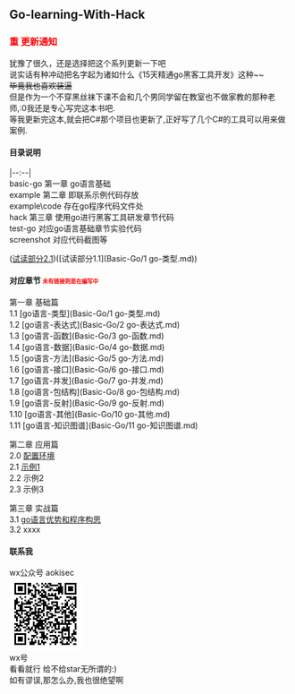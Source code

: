 ## Go-learning-With-Hack
### <font color="red">重 更新通知</font>

犹豫了很久，还是选择把这个系列更新一下吧  
说实话有种冲动把名字起为诸如什么《15天精通go黑客工具开发》这种~~  
<del>毕竟我也喜欢装逼</del>  
但是作为一个不穿黑丝袜下课不会和几个男同学留在教室也不做家教的那种老师,:0我还是专心写完这本书吧.  
等我更新完这本,就会把C#那个项目也更新了,正好写了几个C#的工具可以用来做案例.  


#### 目录说明  
|--:--|  
basic-go 第一章 go语言基础  
example 第二章 即联系示例代码存放  
example\code 存在go程序代码文件处  
hack 第三章 使用go进行黑客工具研发章节代码  
test-go  对应go语言基础章节实验代码  
screenshot 对应代码截图等  



([试读部分2.1](example/示例1.md))([试读部分1.1](Basic-Go/1 go-类型.md))





#### 对应章节  <font color="red" size="1">未有链接则是在编写中</font>  



第一章 基础篇  
1.1 [go语言-类型](Basic-Go/1 go-类型.md)  
1.2 [go语言-表达式](Basic-Go/2 go-表达式.md)  
1.3 [go语言-函数](Basic-Go/3 go-函数.md)  
1.4 [go语言-数据](Basic-Go/4 go-数据.md)  
1.5 [go语言-方法](Basic-Go/5 go-方法.md)  
1.6 [go语言-接口](Basic-Go/6 go-接口.md)  
1.7 [go语言-并发](Basic-Go/7 go-并发.md)  
1.8 [go语言-包结构](Basic-Go/8 go-包结构.md)  
1.9 [go语言-反射](Basic-Go/9 go-反射.md)  
1.10 [go语言-其他](Basic-Go/10 go-其他.md)  
1.11 [go语言-知识图谱](Basic-Go/11 go-知识图谱.md)  

第二章 应用篇  
2.0 [配置环境](example/环境.md)  
2.1 [示例1](example/示例1.md)  
2.2 示例2  
2.3 示例3




第三章 实战篇  
3.1 [go语言优势和程序构思](hack/thinking.md)  
3.2 xxxx  


#### 联系我

wx公众号 aokisec  
![](screenshot/qrcode.png)  
wx号  
看看就行 给不给star无所谓的:)  
如有谬误,那怎么办,我也很绝望啊  
